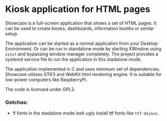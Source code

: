 Kiosk application for HTML pages
================================

Showcase is a full-screen application that shows a set of HTML pages. It can be used to
create kiosks, dashboards, information booths or similar setup.

The application can be started as a normal application from your Desktop Environment.
Or can be run in standalone mode by starting XWindow using `xinit` and bypassing window
manager completely. The project provides a systemd service file to run the application
in this stadalone mode.

The application implemented in C and  uses minimum set of dependencies.
Showcase utilizes GTK3 and WebKit html rendering engine.
It is suitable for low-power computers like RaspberryPi.

The code is licensed under GPL2.

### Gotchas:
 - If fonts in the stadalone mode look ugly install ttf fonts like `ttf-dejavu`.
